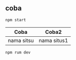 ## coba
`npm start`

| Coba | Coba2 |
|------------|----------|
| nama sitsu | nama situs1|

```npm rum dev```
